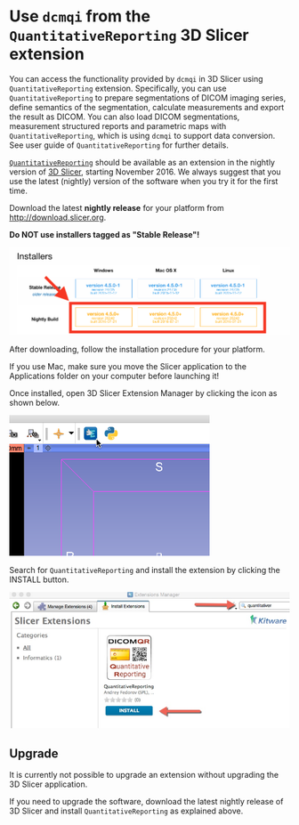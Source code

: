 # Use `dcmqi` from the `QuantitativeReporting` 3D Slicer extension

You can access the functionality provided by `dcmqi` in 3D Slicer using `QuantitativeReporting` extension. Specifically, you can use `QuantitativeReporting` to prepare segmentations of DICOM imaging series, define semantics of the segmentation, calculate measurements and export the result as DICOM. You can also load DICOM segmentations, measurement structured reports and parametric maps with `QuantitativeReporting`, which is using `dcmqi` to support data conversion. See user guide of `QuantitativeReporting` for further details.

[`QuantitativeReporting`](http://slicer.org) should be available as an extension in the nightly version of [3D Slicer](http://slicer.org), starting November 2016. We always suggest that you use the latest (nightly) version of the software when you try it for the first time.

Download the latest **nightly release** for your platform from http://download.slicer.org. 

**Do NOT use installers tagged as "Stable Release"!**

![](assets/download_slicer.png)

After downloading, follow the installation procedure for your platform. 

If you use Mac, make sure you move the Slicer application to the Applications folder on your computer before launching it!

Once installed, open 3D Slicer Extension Manager by clicking the icon as shown below.

![](assets/extension_manager.png)

Search for `QuantitativeReporting` and install the extension by clicking the INSTALL button.

![](assets/install_QuantitativeReporting.jpg)

## Upgrade

It is currently not possible to upgrade an extension without upgrading the 3D Slicer application.

If you need to upgrade the software, download the latest nightly release of 3D Slicer and install `QuantitativeReporting` as explained above.

